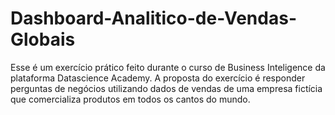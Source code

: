# Dashboard-Analitico-de-Vendas-Globais
Esse é um exercício prático feito durante o curso de Business Inteligence da plataforma Datascience Academy. A proposta do exercício é responder perguntas de negócios utilizando dados de vendas de uma empresa fictícia que comercializa produtos em todos os cantos do  mundo.  
